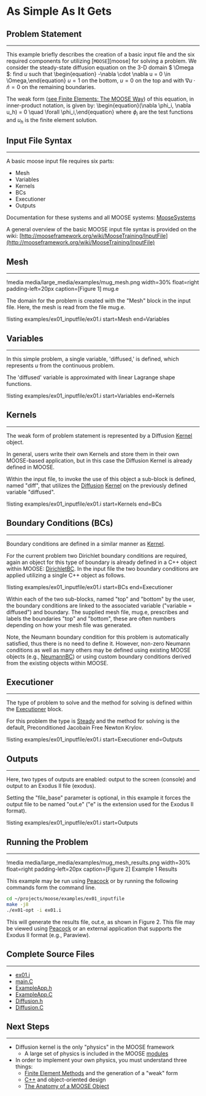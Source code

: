 # As Simple As It Gets

## Problem Statement
---

This example briefly describes the creation of a basic input file and the six required components for utilizing [`MOOSE`][moose] for solving a problem.
We consider the steady-state diffusion equation on the 3-D domain $ \Omega $: find $u$ such that
\begin{equation} -\nabla \cdot \nabla u = 0 \in \Omega,\end{equation}
$u = 1$ on the bottom, $u = 0$ on the top and with $\nabla u \cdot \hat{n} = 0$ on the remaining boundaries.

The weak form ([see Finite Elements: The MOOSE Way](http://mooseframework.org/wiki/MooseTraining/FEM)) of this equation, in inner-product notation, is given by:
\begin{equation}(\nabla \phi_i, \nabla u_h) = 0 \quad \forall  \phi_i,\end{equation}
where $\phi_i$ are the test functions and $u_h$ is the finite element solution.


## Input File Syntax
---

A basic moose input file requires six parts:

- Mesh
- Variables
- Kernels
- BCs
- Executioner
- Outputs


Documentation for these systems and all MOOSE systems: [MooseSystems](docs/content/documentation/systems/index.md)

A general overview of the basic MOOSE input file syntax is provided on the wiki: [http://mooseframework.org/wiki/MooseTraining/InputFile](http://mooseframework.org/wiki/MooseTraining/InputFile)

## Mesh
---

!media media/large_media/examples/mug_mesh.png width=30% float=right padding-left=20px caption=[Figure 1] mug.e

The domain for the problem is created with the "Mesh" block in the input file. Here, the mesh is read from the file mug.e.

!listing examples/ex01_inputfile/ex01.i start=Mesh end=Variables


## Variables
---

In this simple problem, a single variable, 'diffused,' is defined, which represents $u$ from the continuous problem. 

The 'diffused' variable is approximated with linear Lagrange shape functions.

!listing examples/ex01_inputfile/ex01.i start=Variables end=Kernels


## Kernels
---

The weak form of problem statement is represented by a Diffusion [Kernel](http://www.mooseframework.org/docs/doxygen/moose/classKernel.html) object.

In general, users write their own Kernels and store them in their own MOOSE-based application, but in this case the Diffusion Kernel is already defined in MOOSE.

Within the input file, to invoke the use of this object a sub-block is defined, named "diff", that utilizes the [Diffusion](http://www.mooseframework.org/docs/doxygen/moose/classDiffusion.html) [Kernel](http://www.mooseframework.org/docs/doxygen/moose/classKernel.html) on the previously defined variable "diffused".

!listing examples/ex01_inputfile/ex01.i start=Kernels end=BCs

## Boundary Conditions (BCs)
---

Boundary conditions are defined in a similar manner as [Kernel](http://www.mooseframework.org/docs/doxygen/moose/classKernel.html). 

For the current problem two Dirichlet boundary conditions are required, again an object for this type of boundary is already defined in a C++ object within MOOSE: [DirichletBC](http://www.mooseframework.org/docs/doxygen/moose/classDirichletBC.html). In the input file the two boundary conditions are applied utilizing a single C++ object as follows.

!listing examples/ex01_inputfile/ex01.i start=BCs end=Executioner

Within each of the two sub-blocks, named "top" and "bottom" by the user, the boundary conditions are linked to the associated variable ("variable = diffused") and boundary. The supplied mesh file, mug.e, prescribes and labels the boundaries "top" and "bottom", these are often numbers depending on how your mesh file was generated.

Note, the Neumann boundary condition for this problem is automatically satisfied, thus there is no need to define it. However, non-zero Neumann conditions as well as many others may be defined using existing MOOSE objects (e.g., [NeumannBC](http://www.mooseframework.org/docs/doxygen/moose/classNuemannBC.html)) or using custom boundary conditions derived from the existing objects within MOOSE.

## Executioner
---

The type of problem to solve and the method for solving is defined within the [Executioner](http://www.mooseframework.org/docs/doxygen/moose/classExecutioner.html) block. 

For this problem the type is [Steady](http://www.mooseframework.org/docs/doxygen/moose/classSteady.html) and the method for solving is the default, Preconditioned Jacobain Free Newton Krylov.

!listing examples/ex01_inputfile/ex01.i start=Executioner end=Outputs

## Outputs
---

Here, two types of outputs are enabled: output to the screen (console) and output to an Exodus II file (exodus). 

Setting the "file_base" parameter is optional, in this example it forces the output file to be named "out.e" ("e" is the extension used for the Exodus II format).

!listing examples/ex01_inputfile/ex01.i start=Outputs

## Running the Problem
---

!media media/large_media/examples/mug_mesh_results.png width=30% float=right padding-left=20px caption=[Figure 2] Example 1 Results

This example may be run using [Peacock](Peacock.md) or by running the following commands form the command line.
```bash
cd ~/projects/moose/examples/ex01_inputfile
make -j8
./ex01-opt -i ex01.i
```

This will generate the results file, out.e, as shown in Figure 2. This file may be viewed using [Peacock](Peacock.md) or an external application that supports the Exodus II format (e.g., Paraview).

## Complete Source Files
---

- [ex01.i](https://github.com/idaholab/moose/blob/devel/examples/ex01_inputfile/ex01.i)
- [main.C](https://github.com/idaholab/moose/blob/devel/examples/ex01_inputfile/src/main.C)
- [ExampleApp.h](https://github.com/idaholab/moose/blob/devel/examples/ex01_inputfile/include/base/ExampleApp.h)
- [ExampleApp.C](https://github.com/idaholab/moose/blob/devel/examples/ex01_inputfile/src/base/ExampleApp.C)
- [Diffusion.h](https://github.com/idaholab/moose/blob/devel/framework/include/kernels/Diffusion.h)
- [Diffusion.C](https://github.com/idaholab/moose/blob/devel/framework/src/kernels/Diffusion.C)

## Next Steps
---

- Diffusion kernel is the only "physics" in the MOOSE framework
    - A large set of physics is included in the MOOSE [modules](modules/index.md)
- In order to implement your own physics, you must understand three things:
    - [Finite Element Methods](http://mooseframework.org/wiki/MooseTraining/FEM/) and the generation of a "weak" form
    - [C++](http://mooseframework.org/wiki/MooseTraining/CPP/) and object-oriented design
    - [The Anatomy of a MOOSE Object](http://mooseframework.org/wiki/MooseTraining/MooseObject/)
